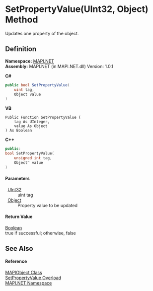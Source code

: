 # SetPropertyValue(UInt32, Object) Method


Updates one property of the object.



## Definition
**Namespace:** <a href="N_MAPI_NET.md">MAPI.NET</a>  
**Assembly:** MAPI.NET (in MAPI.NET.dll) Version: 1.0.1

**C#**
``` C#
public bool SetPropertyValue(
	uint tag,
	Object value
)
```
**VB**
``` VB
Public Function SetPropertyValue ( 
	tag As UInteger,
	value As Object
) As Boolean
```
**C++**
``` C++
public:
bool SetPropertyValue(
	unsigned int tag, 
	Object^ value
)
```



#### Parameters
<dl><dt>  <a href="https://learn.microsoft.com/dotnet/api/system.uint32" target="_blank" rel="noopener noreferrer">UInt32</a></dt><dd>uint tag</dd><dt>  <a href="https://learn.microsoft.com/dotnet/api/system.object" target="_blank" rel="noopener noreferrer">Object</a></dt><dd>Property value to be updated</dd></dl>

#### Return Value
<a href="https://learn.microsoft.com/dotnet/api/system.boolean" target="_blank" rel="noopener noreferrer">Boolean</a>  
true if successful; otherwise, false

## See Also


#### Reference
<a href="T_MAPI_NET_MAPIObject.md">MAPIObject Class</a>  
<a href="Overload_MAPI_NET_MAPIObject_SetPropertyValue.md">SetPropertyValue Overload</a>  
<a href="N_MAPI_NET.md">MAPI.NET Namespace</a>  
